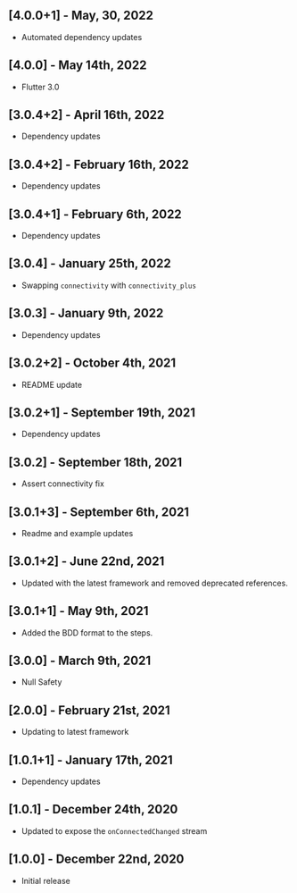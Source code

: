 ## [4.0.0+1] - May, 30, 2022

* Automated dependency updates


## [4.0.0] - May 14th, 2022

* Flutter 3.0


## [3.0.4+2] - April 16th, 2022

* Dependency updates


## [3.0.4+2] - February 16th, 2022

* Dependency updates


## [3.0.4+1] - February 6th, 2022

* Dependency updates


## [3.0.4] - January 25th, 2022

* Swapping `connectivity` with `connectivity_plus`


## [3.0.3] - January 9th, 2022

* Dependency updates


## [3.0.2+2] - October 4th, 2021

* README update


## [3.0.2+1] - September 19th, 2021

* Dependency updates


## [3.0.2] - September 18th, 2021

* Assert connectivity fix


## [3.0.1+3] - September 6th, 2021

* Readme and example updates


## [3.0.1+2] - June 22nd, 2021

* Updated with the latest framework and removed deprecated references.


## [3.0.1+1] - May 9th, 2021

* Added the BDD format to the steps.


## [3.0.0] - March 9th, 2021

* Null Safety


## [2.0.0] - February 21st, 2021

* Updating to latest framework


## [1.0.1+1] - January 17th, 2021

* Dependency updates


## [1.0.1] - December 24th, 2020

* Updated to expose the `onConnectedChanged` stream


## [1.0.0] - December 22nd, 2020

* Initial release


